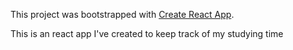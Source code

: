 This project was bootstrapped with [Create React App](https://github.com/facebook/create-react-app).

This is an react app I've created to keep track of my studying time
